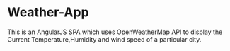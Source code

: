 # Weather-App
This is an AngularJS SPA which uses OpenWeatherMap API to display the Current Temperature,Humidity and wind speed of a particular city.
